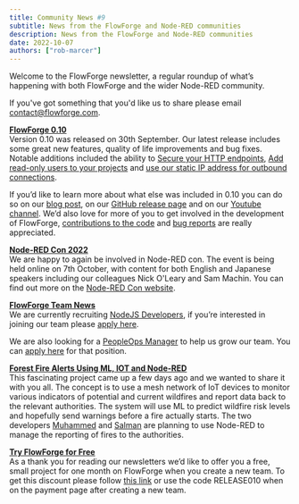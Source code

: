 ```yaml
---
title: Community News #9
subtitle: News from the FlowForge and Node-RED communities
description: News from the FlowForge and Node-RED communities
date: 2022-10-07
authors: ["rob-marcer"]
---
```


Welcome to the FlowForge newsletter, a regular roundup of what’s happening with both FlowForge and the wider Node-RED community.
<!--more-->
If you've got something that you'd like us to share please email [contact@flowforge.com](mailto:contact@flowforge.com).

[**FlowForge 0.10**](https://flowforge.com/blog/2022/09/flowforge-010-released/)   
Version 0.10 was released on 30th September. Our latest release includes some great new features, quality of life improvements and bug fixes. Notable additions included the ability to [Secure your HTTP endpoints](https://github.com/flowforge/flowforge/pull/893), [Add read-only users to your projects](https://github.com/flowforge/flowforge/issues/657) and [use our static IP address for outbound connections](https://github.com/flowforge/CloudProject/issues/59).  

If you’d like to learn more about what else was included in 0.10 you can do so on our [blog post](https://flowforge.com/blog/2022/09/flowforge-010-released/), on our [GitHub release page](https://github.com/flowforge/flowforge/releases/tag/v0.10.0) and on our [Youtube channel](https://youtube.com/watch?v=mjR1iiEFiBg). We’d also love for more of you to get involved in the development of FlowForge, [contributions to the code](https://github.com/flowforge/flowforge/blob/main/CONTRIBUTING.md) and [bug reports](https://github.com/flowforge/flowforge/issues) are really appreciated.
    
[**Node-RED Con 2022**](https://nrcon.nodered.org/)  
We are happy to again be involved in Node-RED con. The event is being held online on 7th October, with content for both English and Japanese speakers including our colleagues Nick O'Leary and Sam Machin. You can find out more on the [Node-RED Con website](https://nrcon.nodered.org/).  

[**FlowForge Team News**](https://flowforge.com/team/)    
We are currently recruiting [NodeJS Developers](https://boards.greenhouse.io/flowforge/jobs/4463977004), if you’re interested in joining our team please [apply here](https://boards.greenhouse.io/flowforge/jobs/4463977004#app).

We are also looking for a [PeopleOps Manager](https://boards.greenhouse.io/flowforge/jobs/4687876004) to help us grow our team. You can [apply here](https://boards.greenhouse.io/flowforge/jobs/4687876004#app) for that position.
    
[**Forest Fire Alerts Using ML, IOT and Node-RED**](https://hackster.io/user102774/fight-fire-wild-fire-prediction-using-tinyml-df7572)  
This fascinating project came up a few days ago and we wanted to share it with you all. The concept is to use a mesh network of IoT devices to monitor various indicators of potential and current wildfires and report data back to the relevant authorities. The system will use ML to predict wildfire risk levels and hopefully send warnings before a fire actually starts. The two developers [Muhammed](https://linkedin.com/in/zainmfd/) and [Salman](https://linkedin.com/in/salmanfarisvp/) are planning to use Node-RED to manage the reporting of fires to the authorities.
    
[**Try FlowForge for Free**](https://app.flowforge.com/account/create?code=RELEASE010)  
As a thank you for reading our newsletters we’d like to offer you a free, small project for one month on FlowForge when you create a new team. To get this discount please follow [this link](https://app.flowforge.com/account/create?code=RELEASE010) or use the code RELEASE010 when on the payment page after creating a new team.
